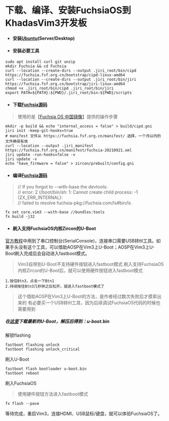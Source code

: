 # 下载、编译、安装FuchsiaOS到KhadasVim3开发板

- #### 安装[Ubuntu](https://ubuntu.com/download)(Server/Desktop)

- #### 安装必要工具
```
sudo apt install curl git unzip
mkdir Fuchsia && cd Fuchsia
curl --location --create-dirs --output .jiri_root/bin/cipd https://fuchsia.fsf.org.cn/bootstrap/cipd-linux-amd64
curl --location --create-dirs --output .jiri_root/bin/jiri https://fuchsia.fsf.org.cn/bootstrap/jiri-linux-amd64
chmod +x .jiri_root/bin/cipd .jiri_root/bin/jiri
export PATH=${PATH}:${PWD}/.jiri_root/bin:${PWD}/scripts
```

- #### 下载[Fuchsia源码](https://fuchsia.dev/fuchsia-src/get-started/get_fuchsia_source)
> 使用的是【[Fuchsia OS 中国镜像](https://fuchsia.fsf.org.cn/)】提供的操作步骤
```
mkdir -p build && echo "internal_access = false" > build/cipd.gni
jiri init -keep-git-hooks=true
# manifest 文件从 https://fuchsia.fsf.org.cn/manifest/ 选择，一个月以内的文件确保有效
curl --location --output .jiri_manifest https://fuchsia.fsf.org.cn/manifest/fuchsia-20210921.xml
jiri update -run-hooks=false -v
jiri update -v
echo "have_firmware = false" > zircon/prebuilt/config.gni
```

- #### 编译[Fuchsia源码](https://fuchsia.dev/fuchsia-src/get-started/build_fuchsia)

> // If you forgot to --with-base the devtools:<br/>
> // error: 2 (/boot/bin/sh: 1: Cannot create child process: -1 (ZX_ERR_INTERNAL):<br/>
> // failed to resolve fuchsia-pkg://fuchsia.com/ls#bin/ls
```
fx set core.vim3 --with-base //bundles:tools
fx build -j32
```

- #### 刷入支持FuchsiaOS内核Zircon的U-Boot
[官方教程](https://fuchsia.dev/fuchsia-src/development/hardware/khadas-vim3)中用到了串口控制台(SerialConsole)，连接串口需要USB转ttl工具。如果手头没有这个工具，可以借助AOSP在Vim3上U-Boot；AOSP在Vim3上U-Boot刷入完成后会自动进入fastboot模式。

> Vim3自带到U-Boot不支持硬件按钮进入fastboot模式
> 刷入支持FuchsiaOS内核Zircon的U-Boot后，就可以使用硬件按钮进入fastboot模式
```
1.按住Btn3，点击一下Btn1
2.持续按住Btn3几秒钟之后松开，就进入fastboot模式了
```

> 这个借助AOSP在Vim3上U-Boot的方法，是作者经过数次失败后才摸索出来的
> 有必要买一个USB转ttl工具，因为后续调试FuchsiaOS代码的时候也需要用到

##### 在[这里](https://chrome-infra-packages.appspot.com/p/fuchsia/prebuilt/third_party/firmware/vim3/+/2EuVZARuOjI_Z5HMNFrDv7V86Aqq0iZH7DesElTIqbYC)下载最新的U-Boot，解压后得到：u-boot.bin

解锁flashing
```
fastboot flashing unlock
fastboot flashing unlock_critical
```

刷入U-Boot
```
fastboot flash bootloader u-boot.bin
fastboot reboot
```

刷入FuchsiaOS
> 使用硬件按钮方法进入fastboot模式
```
fx flash --pave
```

等待完成，重启Vim3，连接HDMI、USB鼠标/键盘，就可以体验FuchsiaOS了。
